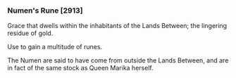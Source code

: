 ### Numen's Rune [2913]

Grace that dwells within the inhabitants of the Lands Between; the lingering residue of gold.

Use to gain a multitude of runes.

The Numen are said to have come from outside the Lands Between, and are in fact of the same stock as Queen Marika herself.